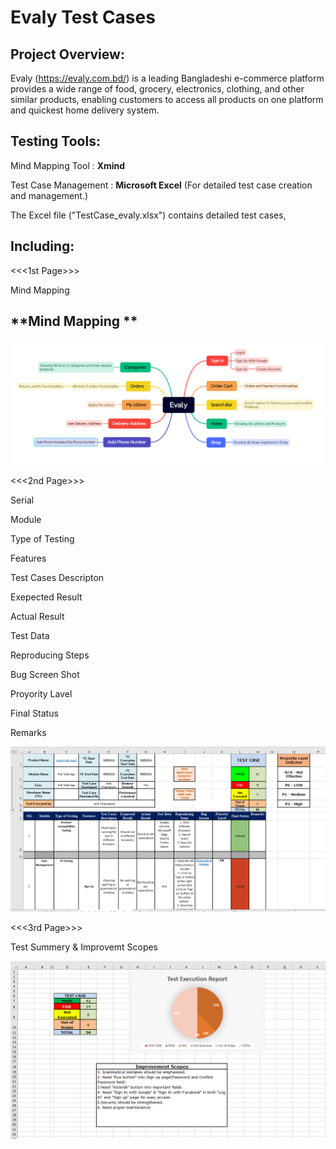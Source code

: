 # **Evaly Test Cases**
## **Project Overview:**

Evaly (https://evaly.com.bd/) is a leading Bangladeshi e-commerce platform  provides a wide range of food, grocery, electronics, clothing, and other similar products, enabling customers to access all products on one platform and quickest home delivery system.

## **Testing Tools:**

Mind Mapping Tool : **Xmind**

Test Case Management : **Microsoft Excel** (For detailed test case creation and management.)

The Excel file ("TestCase_evaly.xlsx") contains detailed test cases, 

## **Including:**

<<<1st Page>>>

Mind Mapping

## **Mind Mapping **


<img width="675" alt="3" src="https://github.com/Anik16298/evaly_manual_testing/blob/07a98375bcadbb48de0f2d7dedbd2ac267cec1c8/Evaly.png">

<<<2nd Page>>>

Serial

Module	

Type of Testing	

Features	

Test Cases Descripton
	
Exepected  Result	

Actual Result	

Test Data	

Reproducing Steps
	
Bug Screen Shot 
	
Proyority Lavel
	
Final Status
	
Remarks	


<img width="675" alt="3" src="https://github.com/Anik16298/evaly_manual_testing/blob/5b3182c911cb69a35b17f19d8289b941dcfd69b2/EMT.png">



<<<3rd Page>>>

Test Summery & Improvemt Scopes

<img width="675" alt="3" src="https://github.com/Anik16298/evaly_manual_testing/blob/ea5eb2e36bb956597105fad5ab442e162a51a714/ISC.png">



